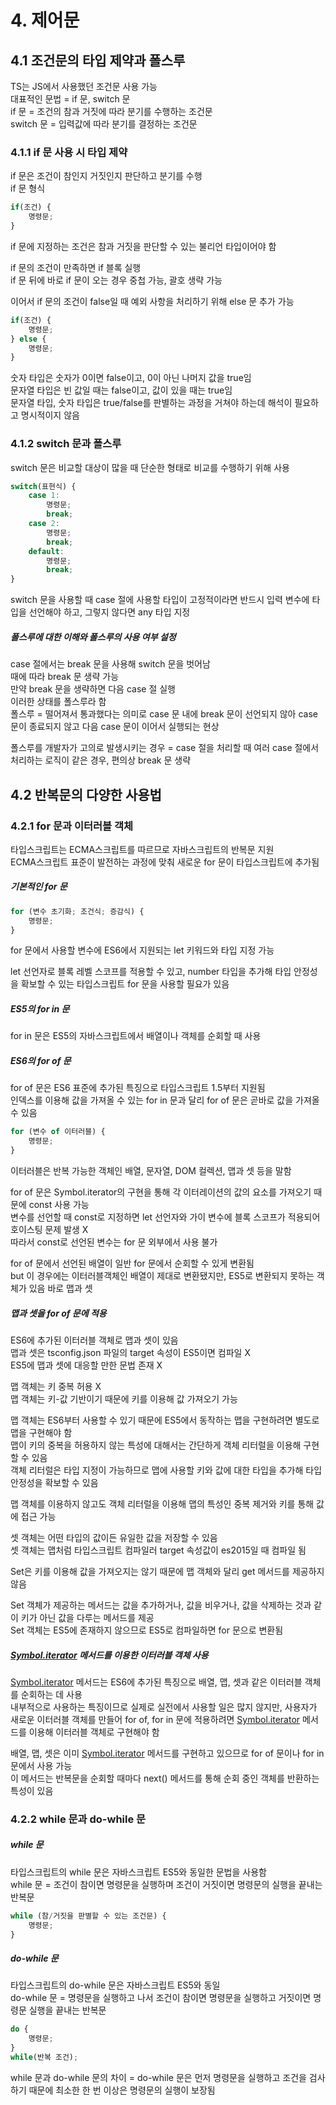 # 4. 제어문

## 4.1 조건문의 타입 제약과 폴스루

TS는 JS에서 사용했던 조건문 사용 가능  
대표적인 문법 = if 문, switch 문  
if 문 = 조건의 참과 거짓에 따라 분기를 수행하는 조건문  
switch 문 = 입력값에 따라 분기를 결정하는 조건문

### 4.1.1 if 문 사용 시 타입 제약

if 문은 조건이 참인지 거짓인지 판단하고 분기를 수행  
if 문 형식

```javascript
if(조건) {
    명령문;
}
```

if 문에 지정하는 조건은 참과 거짓을 판단할 수 있는 불리언 타입이어야 함

if 문의 조건이 만족하면 if 블록 실행  
if 문 뒤에 바로 if 문이 오는 경우 중첩 가능, 괄호 생략 가능

이어서 if 문의 조건이 false일 때 예외 사항을 처리하기 위해 else 문 추가 가능

```javascript
if(조건) {
    명령문;
} else {
    명령문;
}
```

숫자 타입은 숫자가 0이면 false이고, 0이 아닌 나머지 값을 true임  
문자열 타입은 빈 값일 때는 false이고, 값이 있을 때는 true임  
문자열 타입, 숫자 타입은 true/false를 판별하는 과정을 거쳐야 하는데 해석이 필요하고 명시적이지 않음

### 4.1.2 switch 문과 폴스루

switch 문은 비교할 대상이 많을 때 단순한 형태로 비교를 수행하기 위해 사용

```javascript
switch(표현식) {
    case 1:
        명령문;
        break;
    case 2:
        명령문;
        break;
    default:
        명령문;
        break;
}
```

switch 문을 사용할 때 case 절에 사용할 타입이 고정적이라면 반드시 입력 변수에 타입을 선언해야 하고, 그렇지 않다면 any 타입 지정

##### 폴스루에 대한 이해와 폴스루의 사용 여부 설정

case 절에서는 break 문을 사용해 switch 문을 벗어남  
때에 따라 break 문 생략 가능  
만약 break 문을 생략하면 다음 case 절 실행  
이러한 상태를 폴스루라 함  
폴스루 = 떨어져서 통과했다는 의미로 case 문 내에 break 문이 선언되지 않아 case 문이 종료되지 않고 다음 case 문이 이어서 실행되는 현상

폴스루를 개발자가 고의로 발생시키는 경우 = case 절을 처리할 때 여러 case 절에서 처리하는 로직이 같은 경우, 편의상 break 문 생략

## 4.2 반복문의 다양한 사용법

### 4.2.1 for 문과 이터러블 객체

타입스크립트는 ECMA스크립트를 따르므로 자바스크립트의 반복문 지원  
ECMA스크립트 표준이 발전하는 과정에 맞춰 새로운 for 문이 타입스크립트에 추가됨

##### 기본적인 for 문

```javascript
for (변수 초기화; 조건식; 증감식) {
    명령문;
}
```

for 문에서 사용할 변수에 ES6에서 지원되는 let 키워드와 타입 지정 가능

let 선언자로 블록 레벨 스코프를 적용할 수 있고, number 타입을 추가해 타입 안정성을 확보할 수 있는 타입스크립트 for 문을 사용할 필요가 있음

##### ES5의 for in 문

for in 문은 ES5의 자바스크립트에서 배열이나 객체를 순회할 때 사용

##### ES6의 for of 문

for of 문은 ES6 표준에 추가된 특징으로 타입스크립트 1.5부터 지원됨  
인덱스를 이용해 값을 가져올 수 있는 for in 문과 달리 for of 문은 곧바로 값을 가져올 수 있음

```javascript
for (변수 of 이터러블) {
    명령문;
}
```

이터러블은 반복 가능한 객체인 배열, 문자열, DOM 컬렉션, 맵과 셋 등을 말함

for of 문은 Symbol.iterator의 구현을 통해 각 이터레이션의 값의 요소를 가져오기 때문에 const 사용 가능  
변수를 선언할 때 const로 지정하면 let 선언자와 가이 변수에 블록 스코프가 적용되어 호이스팅 문제 발생 X  
따라서 const로 선언된 변수는 for 문 외부에서 사용 불가

for of 문에서 선언된 배열이 일반 for 문에서 순회할 수 있게 변환됨  
but 이 경우에는 이터러블객체인 배열이 제대로 변환됐지만, ES5로 변환되지 못하는 객체가 있음
바로 맵과 셋

##### 맵과 셋을 for of 문에 적용

ES6에 추가된 이터러블 객체로 맵과 셋이 있음  
맵과 셋은 tsconfig.json 파일의 target 속성이 ES5이면 컴파일 X  
ES5에 맵과 셋에 대응할 만한 문법 존재 X

맵 객체는 키 중복 허용 X  
맵 객체는 키-값 기반이기 때문에 키를 이용해 값 가져오기 가능

맵 객체는 ES6부터 사용할 수 있기 때문에 ES5에서 동작하는 맵을 구현하려면 별도로 맵을 구현해야 함  
맵이 키의 중복을 허용하지 않는 특성에 대해서는 간단하게 객체 리터럴을 이용해 구현할 수 있음  
객체 리터럴은 타입 지정이 가능하므로 맵에 사용할 키와 값에 대한 타입을 추가해 타입 안정성을 확보할 수 있음

맵 객체를 이용하지 않고도 객체 리터럴을 이용해 맵의 특성인 중복 제거와 키를 통해 값에 접근 가능

셋 객체는 어떤 타입의 값이든 유일한 값을 저장할 수 있음  
셋 객체는 맵처럼 타입스크립트 컴파일러 target 속성값이 es2015일 때 컴파일 됨

Set은 키를 이용해 값을 가져오지는 않기 때문에 맵 객체와 달리 get 메서드를 제공하지 않음

Set 객체가 제공하는 메서드는 값을 추가하거나, 값을 비우거나, 값을 삭제하는 것과 같이 키가 아닌 값을 다루는 메서드를 제공  
Set 객체는 ES5에 존재하지 않으므로 ES5로 컴파일하면 for 문으로 변환됨

##### [Symbol.iterator]() 메서드를 이용한 이터러블 객체 사용

[Symbol.iterator]() 메서드는 ES6에 추가된 특징으로 배열, 맵, 셋과 같은 이터러블 객체를 순회하는 데 사용  
내부적으로 사용하는 특징이므로 실제로 실전에서 사용할 일은 많지 않지만, 사용자가 새로운 이터러블 객체를 만들어 for of, for in 문에 적용하려면 [Symbol.iterator]() 메서드를 이용해 이터러블 객체로 구현해야 함

배열, 맵, 셋은 이미 [Symbol.iterator]() 메서드를 구현하고 있으므로 for of 문이나 for in 문에서 사용 가능  
이 메서드는 반복문을 순회할 때마다 next() 메서드를 통해 순회 중인 객체를 반환하는 특성이 있음

### 4.2.2 while 문과 do-while 문

##### while 문

타입스크립트의 while 문은 자바스크립트 ES5와 동일한 문법을 사용함  
while 문 = 조건이 참이면 명령문을 실행하며 조건이 거짓이면 명령문의 실행을 끝내는 반복문

```javascript
while (참/거짓을 판별할 수 있는 조건문) {
    명령문;
}
```

##### do-while 문

타입스크립트의 do-while 문은 자바스크립트 ES5와 동일  
do-while 문 = 명령문을 실행하고 나서 조건이 참이면 명령문을 실행하고 거짓이면 명령문 실행을 끝내는 반복문

```javascript
do {
    명령문;
}
while(반복 조건);
```

while 문과 do-while 문의 차이 = do-while 문은 먼저 명령문을 실행하고 조건을 검사하기 때문에 최소한 한 번 이상은 명령문의 실행이 보장됨